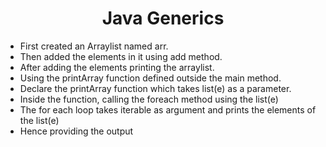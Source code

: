 <h1 align="center">Java Generics</h1>

- First created an Arraylist named arr.
- Then added the elements in it using add method.
- After adding the elements printing the arraylist.
- Using the printArray function defined outside the main method.
- Declare the printArray function which takes list(e) as a parameter.
- Inside the function, calling the foreach method using the list(e)
- The for each loop takes iterable as argument and prints the elements of the list(e)
- Hence providing the output